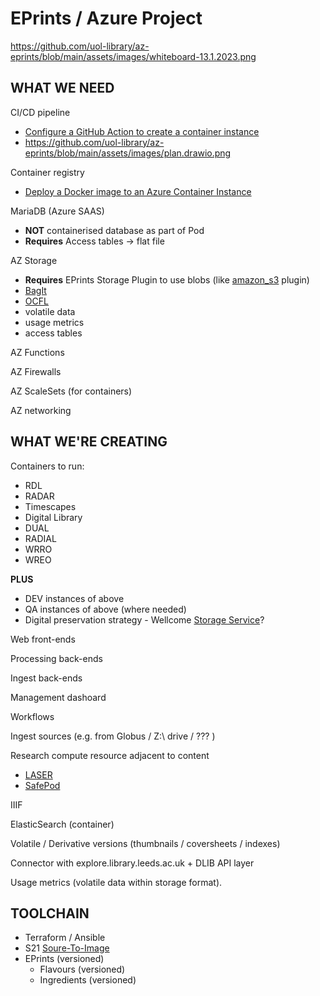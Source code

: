 EPrints / Azure Project
=======================

https://github.com/uol-library/az-eprints/blob/main/assets/images/whiteboard-13.1.2023.png

WHAT WE NEED
------------

CI/CD pipeline
* [Configure a GitHub Action to create a container instance](https://learn.microsoft.com/en-us/azure/container-instances/container-instances-github-action?tabs=userlevel)
 * https://github.com/uol-library/az-eprints/blob/main/assets/images/plan.drawio.png

Container registry
* [Deploy a Docker image to an Azure Container Instance](https://learn.microsoft.com/en-gb/training/modules/intro-to-containers/6-deploy-docker-image-to-container-instance)

MariaDB (Azure SAAS)
* **NOT** containerised database as part of Pod
* **Requires** Access tables -> flat file

AZ Storage
* **Requires** EPrints Storage Plugin to use blobs (like [amazon_s3](http://bazaar.eprints.org/115/) plugin)
* [BagIt](https://en.wikipedia.org/wiki/BagIt)
* [OCFL](https://ocfl.io/)
* volatile data
* usage metrics
* access tables

AZ Functions

AZ Firewalls

AZ ScaleSets (for containers)

AZ networking

WHAT WE'RE CREATING
-------------------

Containers to run:
* RDL
* RADAR
* Timescapes
* Digital Library
* DUAL
* RADIAL
* WRRO
* WREO

**PLUS**

* DEV instances of above
* QA instances of above (where needed)
* Digital preservation strategy - Wellcome [Storage Service](https://github.com/wellcomecollection/storage-service)?

Web front-ends

Processing back-ends

Ingest back-ends

Management dashoard

Workflows

Ingest sources (e.g. from Globus / Z:\ drive / ??? )

Research compute resource adjacent to content
* [LASER](https://lida.leeds.ac.uk/laser/)
* [SafePod](https://safepodnetwork.ac.uk/)

IIIF

ElasticSearch (container)

Volatile / Derivative versions (thumbnails / coversheets / indexes)

Connector with explore.library.leeds.ac.uk + DLIB API layer

Usage metrics (volatile data within storage format).

TOOLCHAIN
---------

* Terraform / Ansible
* S21 [Soure-To-Image](https://github.com/openshift/source-to-image)
* EPrints (versioned)
  * Flavours (versioned)
  * Ingredients (versioned)

 
